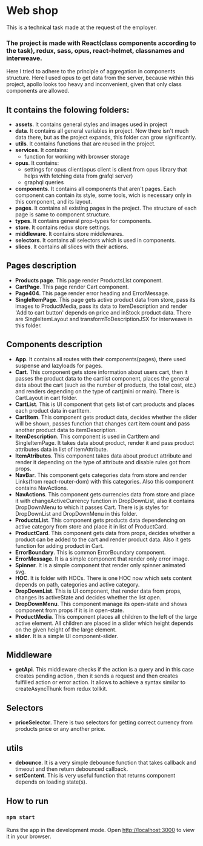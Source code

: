 
# Web shop
This is a technical task made at the request of the employer.

### The project is made with React(class components according to the task), redux, sass, opus, react-helmet, classnames and interweave. 
Here I tried to adhere to the principle of aggregation in components structure.
Here I used opus to get data from the server, because within this project, apollo looks too heavy and inconvenient, given that only class components are allowed.

## It contains the folowing folders:

- **assets**. It contains general styles and images used in project
- **data**. It contains all general variables in project. Now there isn't much data there, but as the project expands, this folder can grow significantly.
- **utils**. It contains functions that are reused in the project.
- **services**. It contains:
    - function for working with browser storage
- **opus**. It contains:
    - settings for opus client(opus client is client from opus library that helps with fetching data from grafql server) 
    - graphql queries
- **components**. It contains all components that aren't pages. Each component can contain its style, some tools, wich is necessary only in this component, and its layout.
- **pages**. It contains all existing pages in the project. The structure of each page is same to component structure.
- **types**. It contains general prop-types for components.
- **store**. It contains redux store settings.
- **middleware**. It contains store middlewares.
- **selectors**. It contains all selectors which is used in components.
- **slices**. It contains all slices with their actions. 

## Pages description

- **Products page**. This page render ProductsList component.
- **CartPage**. This page render Cart component.
- **Page404**. This page render error heading and ErrorMessage.
- **SingleItemPage**. This page gets active product data from store, pass its images to ProductMedia, pass its data to ItemDescription and render 'Add to cart button' depends on price and inStock product data. There are SingleItemLayout and transformToDescriptionJSX for interweave in this folder.

## Components description

- **App**. It contains all routes with their components(pages), there used suspense and lazyloads for pages.
- **Cart**. This component gets store information about users cart, then it passes the product data to the cartlist component, places the general data about the cart (such as the number of products, the total cost, etc.) and renders depending on the type of cart(mini or main). There is CartLayout in cart folder.
- **CartList**. This is UI component that gets list of cart products and places each product data in cartItem.
- **CartItem**. This component gets product data, decides whether the slider will be shown, passes function that changes cart item count and pass another product data to itemDescription.
- **ItemDescription**. This component is used in CartItem and SingleItemPage. It takes data about product, render it and pass product attributes data in list of itemAttribute.
- **ItemAtributes**. This component takes data about product attribute and render it depending on the type of attribute and disable rules got from props.
- **NavBar**. This component gets categories data from store and render Links(from react-router-dom) with this categories. Also this component contains NavActions.
- **NavActions**. This component gets currencies data from store and place it with changeActiveCurrency function in DropDownList, also it contains DropDownMenu to which it passes Cart. There is js styles for DropDownList and DropDownMenu in this folder.
- **ProductsList**. This component gets products data dependencing on active category from store and place it in list of ProductCard.
- **ProductCard**. This component gets data from props, decides whether a product can be added to the cart and render product data. Also it gets function for adding product in Cart.
- **ErrorBoundary**. This is common ErrorBoundary component.
- **ErrorMessage**. It is a simple component that render only error image.
- **Spinner**. It is a simple component that render only spinner animated svg.
- **HOC**. It is folder with HOCs. There is one HOC now which sets content depends on path, categories and active category.
- **DropDownList**. This is UI component, that render data from props, changes its activeState and decides whether the list open.
- **DropDownMenu**. This component manage its open-state and shows component from props if it is in open-state.
- **ProductMedia**. This component places all children to the left of the large active element. All children are placed in a slider which height depends on the given height of the large element.
- **slider**. It is a simple UI component-slider.

## Middleware
- **getApi**. This middleware checks if the action is a query and in this case creates pending action , then it sends a request and then creates fulfilled action or error action. It allows to achieve a syntax similar to createAsyncThunk from redux tollkit.

## Selectors
- **priceSelector**. There is two selectors for getting correct currency from products price or any another price.

## utils
- **debounce**. It is a very simple debounce function that takes callback and timeout and then return debounced callback.
- **setContent**. This is very useful function that returns component depends on loading state(s). 

## How to run

### `npm start`

Runs the app in the development mode.
Open [http://localhost:3000](http://localhost:3000) to view it in your browser.

